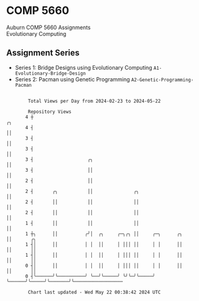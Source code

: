 # COMP 5660
Auburn COMP 5660 Assignments  
Evolutionary Computing

## Assignment Series
- Series 1: Bridge Designs using Evolutionary Computing `A1-Evolutionary-Bridge-Design`
- Series 2: Pacman using Genetic Programming `A2-Genetic-Programming-Pacman`

```

        Total Views per Day from 2024-02-23 to 2024-05-22

        Repository Views
       4 ┼                                                            ╭╮
       4 ┤                                                            ││
       3 ┤                                                            ││
       3 ┤                                                            ││
       3 ┤                    ╭╮                                      ││
       3 ┤                    ││                                      ││
       2 ┤                    ││                                      ││
       2 ┤       ╭╮           ││               ╭╮                     ││
       2 ┤       ││           ││               ││                     ││
       2 ┤       ││           ││               ││                     ││
       1 ┤       ││           ││               ││                     ││
       1 ┼╮      ││          ╭╯│  ╭╮     ╭─╮╭╮ ││     ╭─╮      ╭╮     ││       ╭╮
       1 ┤│      ││          │ │  ││     │ │││ ││     │ │      ││     ││       ││
       1 ┤│      ││          │ │  ││     │ │││ ││     │ │      ││     ││       ││
       0 ┤│      ││          │ │  ││     │ │││ ││     │ │      ││     ││       ││
       0 ┤╰──────╯╰──────────╯ ╰──╯╰─────╯ ╰╯╰─╯╰─────╯ ╰──────╯╰─────╯╰───────╯╰──────────────────

        Chart last updated - Wed May 22 00:38:42 2024 UTC
        
```
